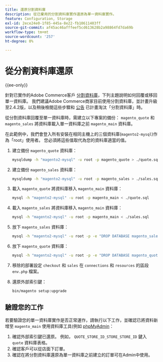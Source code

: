```yaml
---
title: 還原分割資料庫
description: 從已棄用的分割資料庫實作還原為單一資料庫實作。
feature: Configuration, Storage
exl-id: 2ece24e0-1f85-445a-8e22-fb10611403ff
source-git-commit: af45ac46afffeef5cd613628b2a98864fd7da69b
workflow-type: tm+mt
source-wordcount: '257'
ht-degree: 0%

---
```


# 從分割資料庫還原

{{ee-only}}

針對已實作的Adobe Commerce客戶 [分割資料庫](multi-master.md)，下列主題說明如何回覆或移回單一資料庫。 我們建議Adobe Commerce商家目前使用分割資料庫，並計畫升級至2.4.2版，以及稍後檢閱這些步驟和 [公告](https://community.magento.com/t5/Magento-DevBlog/Deprecation-of-Split-Database-in-Magento-Commerce/ba-p/465187) 已計畫淘汰「分割資料庫」時。

從分割資料庫回覆至單一資料庫時，需建立以下專案的備份： `magento_quote` 和 `magento_sales` 將資料庫載入單一資料庫之前 `magento_main` 資料庫。

在此範例中，我們會登入所有安裝在相同主機上的三個資料庫(`magento2-mysql`)作為「root」使用者。 您必須將這些值取代為您的資料庫適當的值。

1. 建立備份 `magento_quote` 資料庫：

   ```bash
   mysqldump -h "magento2-mysql" -u root -p magento_quote > ./quote.sql
   ```

1. 建立備份 `magento_sales` 資料庫：

   ```bash
   mysqldump -h "magento2-mysql" -u root -p magento_sales > ./sales.sql
   ```

1. 載入 `magento_quote` 將資料庫移入 `magento_main` 資料庫：

   ```bash
   mysql -h "magento2-mysql" -u root -p magento_main < ./quote.sql
   ```

1. 載入 `magento_sales` 將資料庫移入 `magento_main` 資料庫：

   ```bash
   mysql -h "magento2-mysql" -u root -p magento_main < ./sales.sql
   ```

1. 放下 `magento_sales` 資料庫：

   ```bash
   mysql -h "magento2-mysql" -u root -p -e "DROP DATABASE magento_sales;"
   ```

1. 放下 `magento_quote` 資料庫：

   ```bash
   mysql -h "magento2-mysql" -u root -p -e "DROP DATABASE magento_quote;"
   ```

1. 移除的部署設定 `checkout` 和 `sales` 在 `connections` 和 `resources` 的區段 `env.php` 檔案。
1. 還原外部索引鍵：

   ```bash
   bin/magento setup:upgrade
   ```

## 驗證您的工作

若要驗證您的單一資料庫實作是否正常運作，請執行以下工作，並確認已將資料新增至 `magento_main` 使用資料庫工具(例如 [phpMyAdmin](../../installation/prerequisites/optional-software.md#phpmyadmin)：

1. 確認外部索引鍵已還原。 例如， `QUOTE_STORE_ID_STORE_STORE_ID` 鍵入 `quote` 資料庫表格。
1. 確認客戶可以從店面下訂單。
1. 確認在將分割資料庫還原為單一資料庫之前建立的訂單可在Admin中使用。
